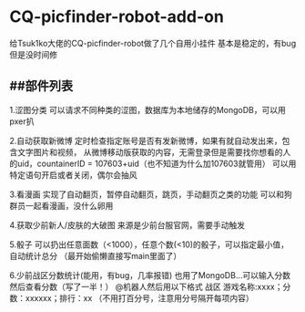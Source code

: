 # CQ-picfinder-robot-add-on

给Tsuk1ko大佬的CQ-picfinder-robot做了几个自用小挂件
基本是稳定的，有bug但是没时间修


##部件列表
--
1.涩图分类
可以请求不同种类的涩图，数据库为本地储存的MongoDB，可以用pxer扒

2.自动获取新微博
定时检查指定账号是否有发新微博，如果有就自动发出来，包含文字图片和视频，
从微博移动版获取的内容，无需登录但是需要找你想看的人的uid，countainerID = 107603+uid（也不知道为什么加107603就管用）
可以用特定语句开启或者关闭，偶尔会抽风

3.看漫画
实现了自动翻页，暂停自动翻页，跳页，手动翻页之类的功能
可以和狗群员一起看漫画，没什么卵用

4.获取少前新人/皮肤的大破图
来源是少前台服官网，需要手动触发

5.骰子
可以扔出任意面数（<1000），任意个数(<10)的骰子，可以指定最小值，自动统计总分
（最开始偷懒直接写main里面了）

6.少前战区分数统计(能用，有bug，几率报错)
也用了MongoDB...可以输入分数然后查看分数（写了一半！）
@机器人然后用以下格式
战区 游戏名称:xxxx；分数：xxxxxx；排行：xx
（不用打百分号，注意用分号隔开每项内容）
